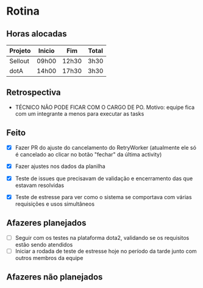 # Rotina

## Horas alocadas

Projeto | Inicio | Fim | Total
--------|-------|-------|------
Sellout | 09h00 | 12h30 | 3h30
dotA    | 14h00 | 17h30 | 3h30

## Retrospectiva

- TÉCNICO NÃO PODE FICAR COM O CARGO DE PO. Motivo: equipe fica com um integrante a menos para executar as tasks

## Feito

- [x] Fazer PR do ajuste do cancelamento do RetryWorker (atualmente ele só é cancelado ao clicar no botão "fechar" da última activity)
- [x] Fazer ajustes nos dados da planilha

- [x] Teste de issues que precisavam de validação e encerramento das que estavam resolvidas
- [x] Teste de estresse para ver como o sistema se comportava com várias requisições e usos simultâneos

## Afazeres planejados

- [ ] Seguir com os testes na plataforma dota2, validando se os requisitos estão sendo atendidos
- [ ] Iniciar a rodada de teste de estresse hoje no período da tarde junto com outros membros da equipe

## Afazeres não planejados


<!--stackedit_data:
eyJoaXN0b3J5IjpbMTE5MDg0MzQ2NiwxOTk4ODI1OTM0LC0xOD
g2NTkzNDgzLC0xNzgxODI4MjM3LC0xNDkwMTAwODgxLDExNzU0
NDc5MTIsLTY1ODMwMDcwNiwtMjU5MTc0MjkzLC05NDUyNjI2MT
EsMTQzMjgyMjU3MCwtMTQzOTczMzg5MiwxNTg4MDI5MjIwLC0z
ODI2MzM5OTcsLTE3MDQ4OTA0ODIsLTExOTc3Mzg5OCwxNjcyOD
AwNDQ3LDEyNjI4MDU3MjcsODczMTAyODYyLDE1MDI1ODg4NTYs
LTE0MDIzOTMyNDhdfQ==
-->